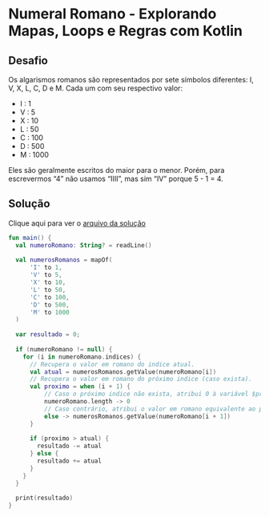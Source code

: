 # Numeral Romano - Explorando Mapas, Loops e Regras com Kotlin

## Desafio

Os algarismos romanos são representados por sete símbolos diferentes: I, V, X, L, C, D e M. Cada um com seu respectivo valor:

- I : 1
- V : 5
- X : 10
- L : 50
- C : 100
- D : 500
- M : 1000

Eles são geralmente escritos do maior para o menor. Porém, para escrevermos “4” não usamos “IIII”, mas sim “IV” porque 5 - 1 = 4.

## Solução

Clique aqui para ver o [arquivo da solução](./solucao/numeral-romano.kt)

```kotlin
fun main() {
  val numeroRomano: String? = readLine()
  
  val numerosRomanos = mapOf(
      'I' to 1,
      'V' to 5,
      'X' to 10,
      'L' to 50,
      'C' to 100,
      'D' to 500,
      'M' to 1000
  )
  
  var resultado = 0;
  
  if (numeroRomano != null) {
    for (i in numeroRomano.indices) {
      // Recupera o valor em romano do indice atual. 
      val atual = numerosRomanos.getValue(numeroRomano[i])
      // Recupera o valor em romano do próximo indice (caso exista).
      val proximo = when (i + 1) {
          // Caso o próximo indice não exista, atribui 0 à variável $proximo.
          numeroRomano.length -> 0 
          // Caso contrário, atribui o valor em romano equivalente ao próximo indice.
          else -> numerosRomanos.getValue(numeroRomano[i + 1])
      }
      
      if (proximo > atual) {
        resultado -= atual
      } else {
        resultado += atual
      }
    }
  }
  
  print(resultado)
}
```
